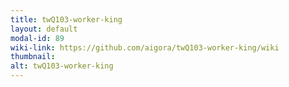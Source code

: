 ```yaml
---
title: twQ103-worker-king
layout: default
modal-id: 89
wiki-link: https://github.com/aigora/twQ103-worker-king/wiki
thumbnail: 
alt: twQ103-worker-king
---
```

